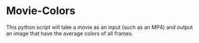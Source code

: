 # Movie-Colors
This python script will take a movie as an input (such as an MP4) and output an image that have the average colors of all frames.
